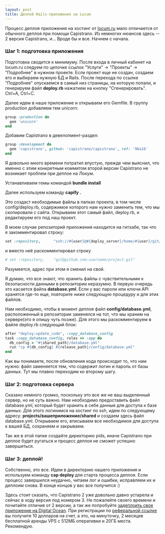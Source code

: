 ```yaml
---
layout: post
title: Деплой Rails-приложения на Locum
---
```



Процесс деплоя приложения на хостинг от [locum.ru](http://locum.ru?code=7795d3ce29216deefaa9ea80aa98273c012d608c) мало отличается от обычного деплоя при помощи Capistrano. Из немногих нюансов здесь -- 2 версия Capistrano, и... Вроде бы и все. Начнем с начала.

### Шаг 1: подготовка приложения

Подготовка сводится к минимуму. После входа в личный кабинет на locum.ru следуем по цепочке ссылок "Услуги" -> "Проекты" -> "Подробнее" в нужном проекте. Если проект еще не создан, создаем его и выбираем нужную БД и Rails. После перехода по ссылке "Подробнее" опускаемся в самый низ страницы, на которую попали, и генерируем файл **deploy.rb** нажатием на кнопку "Сгенерировать". Ctrl+A, Ctrl+C.

Далее идем в наше приложение и открываем его Gemfile. В группу production добавляем гем unicorn:

~~~ ruby
group :production do
  gem 'unicorn'
end
~~~

Добавим Capistrano в девелопмент-раздел:

~~~ruby
group :development do
  gem 'capistrano', github: 'capistrano/capistrano', ref: '96a16'
end
~~~

Я довольно много времени потратил впустую, прежде чем выяснил, что именно с этим конкретным коммитом второй версии Capistrano не возникает проблем при деплое на Локум.

Устанавливаем гемы командой **bundle install**

Далее используем команду **capify .**

Это создаст необходимые файлы в папках проекта, в том числе config/deploy.rb, содержимое которого нам нужно заменить тем, что мы скопировали с сайта. Открываем этот самый файл, deploy.rb, и редактируем его под наш проект.

В моем случае репозиторий приложения находится на гитхабе, так что я закомментировал строку:

~~~ ruby
set :repository,      "ssh://#{user}@#{deploy_server}/home/#{user}/git/#{application}.git"
~~~

и вместо неё раскомментировал строку

~~~ruby
# set :repository,    "git@github.com:username/project.git"
~~~

Разумеется, адрес при этом я сменил на свой.

Я думаю, что все знают, что хранить файлы с чувствительными к безопасности данными в репозитории неразумно. В первую очередь это касается файла **database.yml**. Если у вас пароли или ключи API хранятся где-то еще, повторите ниже следующую процедуру и для этих файлов.

Нам необходимо, чтобы в момент деплоя файл **config/database.yml**, расположенный в репозитории заменялся на тот, что мы храним на сервере(это я опишу чуть позже). Для этого мы раскомментируем в файле deploy.rb следующий блок:

~~~ ruby
after "deploy:update_code", :copy_database_config
task :copy_database_config, roles => :app do
  db_config = "#{shared_path}/database.yml"
  run "cp #{db_config} #{release_path}/config/database.yml"
end
~~~

Как вы понимаете, после обновления кода происходит то, что нам нужно: файл заменяется тем, что содержит логин и пароль от базы данных. Тут мы плавно переходим ко второму шагу.

### Шаг 2: подготовка сервера

Сказано немного громко, поскольку это все же не ваш выделенный сервер, но не суть важно. Нам необходимо предоставить файл database.yml, который будет хранить в себе данные для доступа к базе данных. Для этого логинимся на хостинг по ssh, идем по следующему адресу: **projects/вашеприложение/shared** и создаем здесь файл database.yml. Открываем его, вписываем все необходимое для доступа к вашей БД, сохраняем и закрываем.

Так же в этой папке создайте директорию pids, иначе Capistrano при деплое будет ругаться и процесс деплоя не сможет успешно завершиться.

### Шаг 3: деплой!

Собственно, это все. Идем в директорию нашего приложения и используем команду **cap deploy** для старта процесса деплоя. Если процесс завершился неудачно, читаем лог и ошибки, исправляем их и деплоим снова. В конце концов у вас все получится :)

Здесь стоит сказать, что Capistrano 2 уже довольно давно устарела и сейчас в ходу версия под номером 3. Не пожалейте своего времени и почитайте отличия от 2 версии, а так же попробуйте [задеплоить свое приложение на Digital Ocean](http://skillup.club/posts/how-to-deploy-rails-application). При регистрации по [реферальной ссылке](https://m.do.co/c/5dcbfa133a56) вы получите 10 долларов на счет, а это, на минуточку, 2 месяцев бесплатной аренды VPS с 512МБ оперативки и 20ГБ места. Рекомендую.
